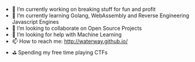 - 🔭 I’m currently working on breaking stuff for fun and profit
- 🌱 I’m currently learning Golang, WebAssembly and Reverse Engineering Javascript Engines
- 👯 I’m looking to collaborate on Open Source Projects
- 🤔 I’m looking for help with Machine Learning
- 📫 How to reach me: http://waterway.github.io/
- ⛳ Spending my free time playing CTFs

